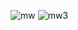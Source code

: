 ![mw](https://github.com/billyfe83/DemoProjectH/assets/146771733/2d212ed2-3953-4358-b63a-a89ed7c5ac3c)
![mw3](https://github.com/billyfe83/DemoProjectH/assets/146771733/df393322-b474-4d3d-94b3-59feed2a8836)

